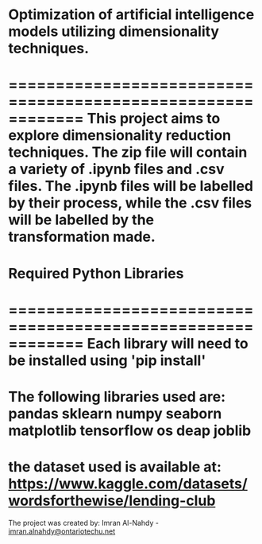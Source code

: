 # Optimization of artificial intelligence models utilizing dimensionality techniques.
============================================================
This project aims to explore dimensionality reduction techniques. The zip file will contain a variety of .ipynb files and .csv files. The .ipynb files will be labelled by their process, while the .csv files will be labelled by the transformation made.
============================================================
# Required Python Libraries
============================================================
Each library will need to be installed using 'pip install'
============================================================
The following libraries used are:
pandas
sklearn
numpy
seaborn
matplotlib
tensorflow
os
deap
joblib
============================================================
the dataset used is available at: https://www.kaggle.com/datasets/wordsforthewise/lending-club
============================================================
The project was created by:
Imran Al-Nahdy - imran.alnahdy@ontariotechu.net
